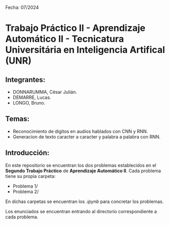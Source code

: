Fecha: 07/2024

# Trabajo Práctico II - Aprendizaje Automático II - Tecnicatura Universitária en Inteligencia Artifical (UNR)

## Integrantes: 

* DONNARUMMA, César Julián.
* DEMARRE, Lucas.
* LONGO, Bruno.

## Temas:

* Reconocimiento de digitos en audios hablados con CNN y RNN.
* Generacion de texto caracter a caracter y palabra a palabra con RNN.

## Introducción:

En este repositorio se encuentran los dos problemas establecidos en el **Segundo Trabajo Práctico** de **Aprendizaje Automático II**. Cada problema tiene su propia carpeta:

* Problema 1/
* Problema 2/

En dichas carpetas se encuentran los *.ipynb* para concretar los problemas.

Los enunciados se encuentran entrando al directorio correspondiente a cada problema.
